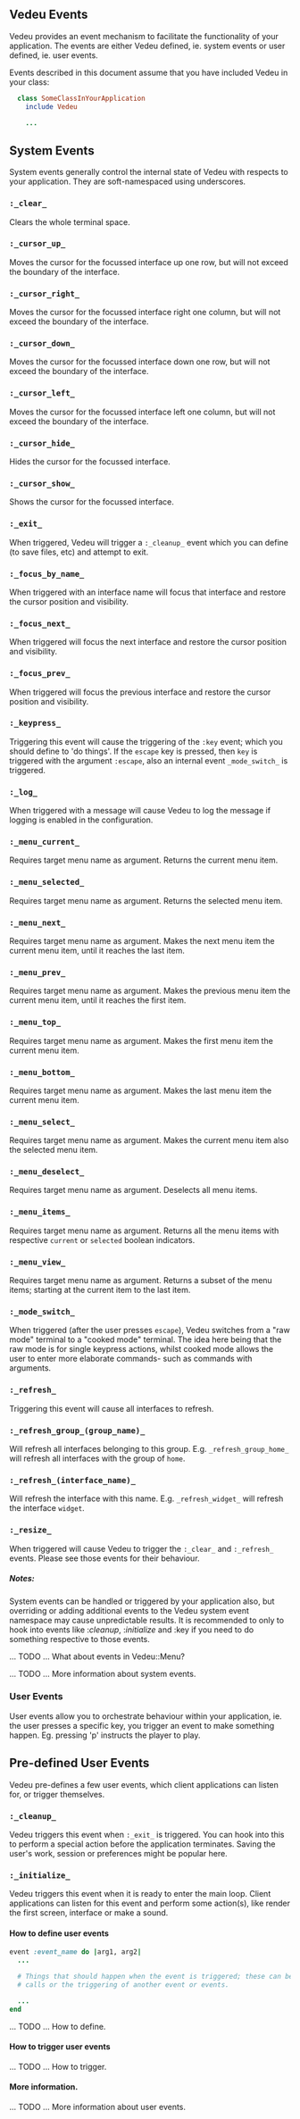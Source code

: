 ## Vedeu Events

Vedeu provides an event mechanism to facilitate the functionality of your application. The events are either Vedeu defined, ie. system events or user defined, ie. user events.

Events described in this document assume that you have included Vedeu in your class:

```ruby
  class SomeClassInYourApplication
    include Vedeu

    ...
```

## System Events

System events generally control the internal state of Vedeu with respects to your application. They are soft-namespaced using underscores.

### `:_clear_`

Clears the whole terminal space.

### `:_cursor_up_`

Moves the cursor for the focussed interface up one row, but will not exceed the boundary of the interface.

### `:_cursor_right_`

Moves the cursor for the focussed interface right one column, but will not exceed the boundary of the interface.

### `:_cursor_down_`

Moves the cursor for the focussed interface down one row, but will not exceed the boundary of the interface.

### `:_cursor_left_`

Moves the cursor for the focussed interface left one column, but will not exceed the boundary of the interface.

### `:_cursor_hide_`

Hides the cursor for the focussed interface.

### `:_cursor_show_`

Shows the cursor for the focussed interface.

### `:_exit_`

When triggered, Vedeu will trigger a `:_cleanup_` event which you can define (to save files, etc) and attempt to exit.

### `:_focus_by_name_`

When triggered with an interface name will focus that interface and restore the cursor position and visibility.

### `:_focus_next_`

When triggered will focus the next interface and restore the cursor position and visibility.

### `:_focus_prev_`

When triggered will focus the previous interface and restore the cursor position and visibility.

### `:_keypress_`

Triggering this event will cause the triggering of the `:key` event; which you should define to 'do things'. If the `escape` key is pressed, then `key` is triggered with the argument `:escape`, also an internal event `_mode_switch_` is triggered.

### `:_log_`

When triggered with a message will cause Vedeu to log the message if logging is enabled in the configuration.

### `:_menu_current_`

Requires target menu name as argument. Returns the current menu item.

### `:_menu_selected_`

Requires target menu name as argument. Returns the selected menu item.

### `:_menu_next_`

Requires target menu name as argument. Makes the next menu item the current menu item, until it reaches the last item.

### `:_menu_prev_`

Requires target menu name as argument. Makes the previous menu item the current menu item, until it reaches the first item.

### `:_menu_top_`

Requires target menu name as argument. Makes the first menu item the current menu item.

### `:_menu_bottom_`

Requires target menu name as argument. Makes the last menu item the current menu item.

### `:_menu_select_`

Requires target menu name as argument. Makes the current menu item also the selected menu item.

### `:_menu_deselect_`

Requires target menu name as argument. Deselects all menu items.

### `:_menu_items_`

Requires target menu name as argument. Returns all the menu items with respective `current` or `selected` boolean indicators.

### `:_menu_view_`

Requires target menu name as argument. Returns a subset of the menu items; starting at the current item to the last item.

### `:_mode_switch_`

When triggered (after the user presses `escape`), Vedeu switches from a "raw mode" terminal to a "cooked mode" terminal. The idea here being that the raw mode is for single keypress actions, whilst cooked mode allows the user to enter more elaborate commands- such as commands with arguments.

### `:_refresh_`

Triggering this event will cause all interfaces to refresh.

### `:_refresh_group_(group_name)_`

Will refresh all interfaces belonging to this group. E.g. `_refresh_group_home_` will refresh all interfaces with the group of `home`.

### `:_refresh_(interface_name)_`

Will refresh the interface with this name. E.g. `_refresh_widget_` will refresh the interface `widget`.

### `:_resize_`

When triggered will cause Vedeu to trigger the `:_clear_` and `:_refresh_` events. Please see those events for their behaviour.


##### Notes:

System events can be handled or triggered by your application also, but overriding or adding additional events to the Vedeu system event namespace may cause unpredictable results. It is recommended to only to hook into events like :_cleanup_, :_initialize_ and :key if you need to do something respective to those events.

... TODO ... What about events in Vedeu::Menu?

... TODO ... More information about system events.


### User Events

User events allow you to orchestrate behaviour within your application, ie. the user presses a specific key, you trigger an event to make something happen. Eg. pressing 'p' instructs the player to play.

## Pre-defined User Events

Vedeu pre-defines a few user events, which client applications can listen for, or trigger themselves.

### `:_cleanup_`

Vedeu triggers this event when `:_exit_` is triggered. You can hook into this to perform a special action before the application terminates. Saving the user's work, session or preferences might be popular here.

### `:_initialize_`

Vedeu triggers this event when it is ready to enter the main loop. Client applications can listen for this event and perform some action(s), like render the first screen, interface or make a sound.

#### How to define user events

```ruby
event :event_name do |arg1, arg2|
  ...

  # Things that should happen when the event is triggered; these can be method
  # calls or the triggering of another event or events.

  ...
end
```

... TODO ... How to define.


#### How to trigger user events

... TODO ... How to trigger.


#### More information.

... TODO ... More information about user events.


